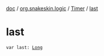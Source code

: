 [doc](../../index.md) / [org.snakeskin.logic](../index.md) / [Timer](index.md) / [last](./last.md)

# last

`var last: `[`Long`](https://kotlinlang.org/api/latest/jvm/stdlib/kotlin/-long/index.html)